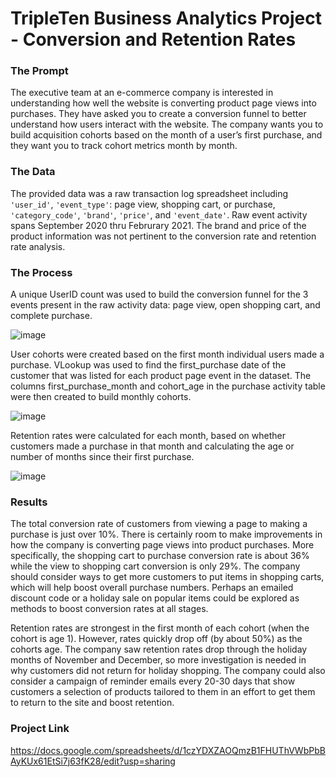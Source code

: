 # TripleTen Business Analytics Project - Conversion and Retention Rates

### The Prompt
The executive team at an e-commerce company is interested in understanding how well the website is converting product page views into purchases. They have asked you to create a conversion funnel to better understand how users interact with the website. The company wants you to build acquisition cohorts based on the month of a user’s first purchase, and they want you to track cohort metrics month by month.

### The Data
The provided data was a raw transaction log spreadsheet including `'user_id'`, `'event_type'`: page view, shopping cart, or purchase, `'category_code'`, `'brand'`, `'price'`, and `'event_date'`.	Raw event activity spans September 2020 thru Februrary 2021. The brand and price of the product information was not pertinent to the conversion rate
and retention rate analysis.

### The Process
A unique UserID count was used to build the conversion funnel for the 3 events present in the raw activity data: page view, open shopping cart, and complete purchase. 

![image](https://github.com/user-attachments/assets/b74ae199-d7c1-4a2f-b6b6-34e5814908d0)

User cohorts were created based on the first month individual users made a purchase. VLookup was used to find the first_purchase date of the customer that was listed for each product page event in the dataset. The columns first_purchase_month and cohort_age in the purchase activity table were then created to build monthly cohorts.

![image](https://github.com/user-attachments/assets/f7aece04-d035-4361-8535-17194931b777)

Retention rates were calculated for each month, based on whether customers made a purchase in that month and calculating the age or number of months since their first purchase. 

![image](https://github.com/user-attachments/assets/b1486769-b087-408f-a2bd-56e13495f730)

### Results
The total conversion rate of customers from viewing a page to making a purchase is just over 10%. There is certainly room to make improvements in how the company is converting page views into product purchases. More specifically, the shopping cart to purchase conversion rate is about 36% while the view to shopping cart conversion is only 29%. The company should consider ways to get more customers to put items in shopping carts, which will help boost overall purchase numbers. Perhaps an emailed discount code or a holiday sale on popular items could be explored as methods to boost conversion rates at all stages. 

Retention rates are strongest in the first month of each cohort (when the cohort is age 1). However, rates quickly drop off (by about 50%) as the cohorts age. The company saw retention rates drop through the holiday months of November and December, so more investigation is needed in why customers did not return for holiday shopping. The company could also consider a campaign of reminder emails every 20-30 days that show customers a selection of products tailored to them in an effort to get them to return to the site and boost retention.

### Project Link
https://docs.google.com/spreadsheets/d/1czYDXZAOQmzB1FHUThVWbPbBAyKUx61EtSi7j63fK28/edit?usp=sharing
